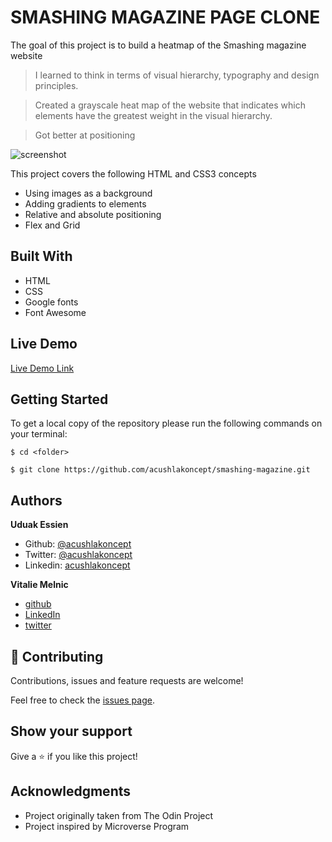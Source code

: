 # SMASHING MAGAZINE PAGE CLONE

The goal of this project is to build a heatmap of the Smashing magazine website

> I learned  to think in terms of visual hierarchy, typography and design principles.

> Created a grayscale heat map of the website that indicates which elements have the greatest weight in the visual hierarchy.

>Got better at positioning

![screenshot](https://raw.githubusercontent.com/acushlakoncept/smashing-magazine/feature-home/assets/images/screenshot.png)

This project covers the following HTML and CSS3 concepts

- Using images as a background
- Adding gradients to elements
- Relative and absolute positioning
- Flex and Grid

## Built With

- HTML
- CSS
- Google fonts
- Font Awesome

## Live Demo

[Live Demo Link](https://raw.githack.com/acushlakoncept/smashing-magazine/feature-home/index.html)

## Getting Started

To get a local copy of the repository please run the following commands on your terminal:

```
$ cd <folder>
```

```
$ git clone https://github.com/acushlakoncept/smashing-magazine.git
```

## Authors

**Uduak Essien**

- Github: [@acushlakoncept](https://github.com/acushlakoncept/)
- Twitter: [@acushlakoncept](https://twitter.com/acushlakoncept)
- Linkedin: [acushlakoncept](https://www.linkedin.com/in/acushlakoncept/)

**Vitalie Melnic**

- [github](https://github.com/vmwhoami)
- [LinkedIn](https://www.linkedin.com/in/vitalie-melnic-5802198a/)
- [twitter](https://twitter.com/vmwhoami)

## 🤝 Contributing

Contributions, issues and feature requests are welcome!

Feel free to check the [issues page](https://github.com/acushlakoncept/smashing-magazine/issues).

## Show your support

Give a ⭐️ if you like this project!

## Acknowledgments

- Project originally taken from The Odin Project
- Project inspired by Microverse Program
